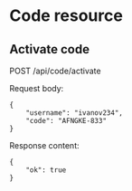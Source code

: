 # Code resource

## Activate code

POST /api/code/activate

Request body:

    {
        "username": "ivanov234",
        "code": "AFNGKE-833"
    }

Response content:

    {
        "ok": true
    }